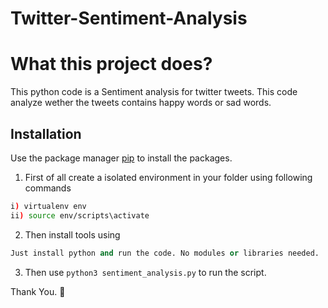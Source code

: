 # Twitter-Sentiment-Analysis


# What this project does?
This python code is a Sentiment analysis for twitter tweets. This code analyze wether the tweets contains happy words or sad words.

## Installation

Use the package manager [pip](https://pip.pypa.io/en/stable/) to install the packages.

1. First of all create a isolated environment in your folder using following commands

```bash
i) virtualenv env
ii) source env/scripts\activate

```

2. Then install tools using  

 ```python
 Just install python and run the code. No modules or libraries needed.
```

3. Then use `python3 sentiment_analysis.py` to run the script.

Thank You. 🙏

